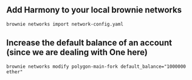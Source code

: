 ## Add Harmony to your local brownie networks
```
brownie networks import network-config.yaml
```

## Increase the default balance of an account (since we are dealing with One here)
```
brownie networks modify polygon-main-fork default_balance="1000000 ether"
```